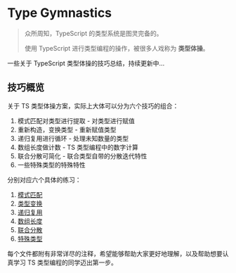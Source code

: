 # Type Gymnastics

> 众所周知，TypeScript 的类型系统是图灵完备的。
> 
> 使用 TypeScript 进行类型编程的操作，被很多人戏称为 **类型体操**。

一些关于 TypeScript 类型体操的技巧总结，持续更新中...

## 技巧概览

关于 TS 类型体操方案，实际上大体可以分为六个技巧的组合：

1. 模式匹配对类型进行提取 - 对类型进行赋值
2. 重新构造，变换类型 - 重新赋值类型
3. 递归复用进行循环 - 处理未知数量的类型
4. 数组长度做计数 - TS 类型编程中的数字计算
5. 联合分散可简化 - 联合类型自带的分散迭代特性
6. 一些特殊类型的特殊特性

分别对应六个具体的练习：

1. [模式匹配](./src/1-pattern-matching.ts)
2. [类型变换](./src/2-type-transform.ts)
3. [递归复用](./src/3-recursion.ts)
4. [数组长度](./src/4-array-length.ts)
5. [联合分散](./src/5-union-type.ts)
6. [特殊类型](./src/6-special.ts)

每个文件都附有非常详尽的注释，希望能够帮助大家更好地理解，以及帮助想要认真学习 TS 类型编程的同学迈出第一步。
